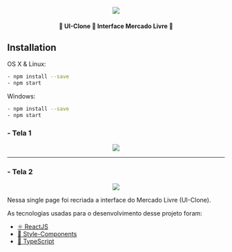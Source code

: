 
<p align="center"> <img src="https://olist.com/wp-content/uploads/2018/04/marketplace-mercado-livre-3.png"></p>
<h4 align="center"> 
	🚧  UI-Clone 🚀 Interface Mercado Livre  🚧
</h4>

## Installation

OS X & Linux:

```sh
- npm install --save
- npm start
```

Windows:

```sh
- npm install --save
- npm start
```

<strong><h3>- Tela 1 </h3></strong>


<p align="center">
<img src="https://uploaddeimagens.com.br/images/002/883/039/original/interface.1.JPG?1600344678">
</p>

<hr />
<strong><h3>- Tela 2</h3></strong>


<p align="center">
<img src="https://uploaddeimagens.com.br/images/002/883/041/original/interface.2.JPG?1600344727">
</p>



<p> 
Nessa single page foi recriada a interface do Mercado Livre (UI-Clone).</P> 
<P> As tecnologias usadas para o desenvolvimento desse projeto foram:</p>

 - <a href="https://pt-br.reactjs.org/">⚛ ReactJS </a>
 - <a href="https://styled-components.com/">💅 Style-Components</a> 
 - <a href="https://www.typescriptlang.org/">🚀 TypeScript</a> 
